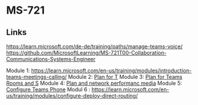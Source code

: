 # MS-721


## Links
https://learn.microsoft.com/de-de/training/paths/manage-teams-voice/
https://github.com/MicrosoftLearning/MS-721T00-Collaboration-Communications-Systems-Engineer


Module 1: https://learn.microsoft.com/en-us/training/modules/introduction-teams-meetings-calling/
Module 2: [Plan for T](https://learn.microsoft.com/en-us/training/modules/plan-teams-phone-system/)
Module 3: [Plan for  Teams Rooms and S](https://learn.microsoft.com/en-us/training/modules/plan-microsoft-teams-rooms-surface-hub/)
Module 4: [Plan and  network performanc media](https://learn.microsoft.com/en-us/training/modules/plan-optimize-network-performance-for-teams-phone-system/)
Module 5: [Configure Teams Phone](https://learn.microsoft.com/en-us/training/modules/configure-teams-phone-system/)
Modul 6 : https://learn.microsoft.com/en-us/training/modules/configure-deploy-direct-routing/

